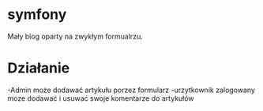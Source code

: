 # symfony 
Mały blog oparty na zwykłym formualrzu.

# Działanie
-Admin może dodawać artykułu porzez formularz
-urzytkownik zalogowany moze dodawać i usuwać swoje komentarze do artykułów


